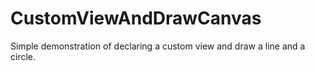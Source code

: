 # CustomViewAndDrawCanvas

Simple demonstration of declaring a custom view and draw a line and a circle.
